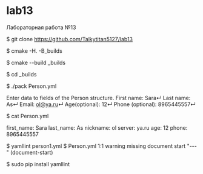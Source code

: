 # lab13

Лабораторная работа №13

$ git clone https://github.com/Talkytitan5127/lab13

$ cmake -H. -B_builds

$ cmake --build _builds

$ cd _builds

$ ./pack Person.yml

Enter data to fields of the Person structure.
First name:
Sara↵
Last name:
As↵
Email:
ol@ya.ru↵
Age(optional):
12↵
Phone (optional):
8965445557↵

$ cat Person.yml

first_name: Sara
last_name: As
nickname: ol
server: ya.ru
age: 12
phone: 8965445557

$ yamllint person1.yml
$
Person.yml
  1:1       warning  missing document start "---"  (document-start)


$ sudo pip install yamllint
